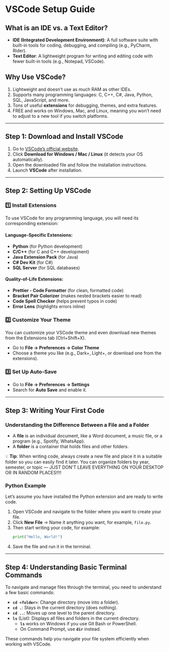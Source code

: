# VSCode Setup Guide

## What is an IDE vs. a Text Editor?

- **IDE (Integrated Development Environment)**: A full software suite with built-in tools for coding, debugging, and compiling (e.g., PyCharm, Rider).
- **Text Editor**: A lightweight program for writing and editing code with fewer built-in tools (e.g., Notepad, VSCode).

## Why Use VSCode?

1. Lightweight and doesn’t use as much RAM as other IDEs.
2. Supports many programming languages: C, C++, C#, Java, Python, SQL, JavaScript, and more.
3. Tons of useful **extensions** for debugging, themes, and extra features.
4. FREE and works on Windows, Mac, and Linux, meaning you won’t need to adjust to a new tool if you switch platforms.

---

## Step 1: Download and Install VSCode

1. Go to [VSCode’s official website](https://code.visualstudio.com/).
2. Click **Download for Windows / Mac / Linux** (it detects your OS automatically).
3. Open the downloaded file and follow the installation instructions.
4. Launch **VSCode** after installation.

---

## Step 2: Setting Up VSCode

### 1️⃣ Install Extensions

To use VSCode for any programming language, you will need its corresponding extension:

#### Language-Specific Extensions:

- **Python** (for Python development)
- **C/C++** (for C and C++ development)
- **Java Extension Pack** (for Java)
- **C# Dev Kit** (for C#)
- **SQL Server** (for SQL databases)

#### Quality-of-Life Extensions:

- **Prettier - Code Formatter** (for clean, formatted code)
- **Bracket Pair Colorizer** (makes nested brackets easier to read)
- **Code Spell Checker** (helps prevent typos in code)
- **Error Lens** (highlights errors inline)

### 2️⃣ Customize Your Theme

You can customize your VSCode theme and even download new themes from the Extensions tab (Ctrl+Shift+X).

- Go to **File → Preferences → Color Theme**
- Choose a theme you like (e.g., Dark+, Light+, or download one from the extensions).

### 3️⃣ Set Up Auto-Save

- Go to **File → Preferences → Settings**
- Search for **Auto Save** and enable it.

---

## Step 3: Writing Your First Code

### Understanding the Difference Between a File and a Folder

- A **file** is an individual document, like a Word document, a music file, or a program (e.g., Spotify, WhatsApp).
- A **folder** is a container that holds files and other folders.

💡 **Tip**: When writing code, always create a new file and place it in a suitable folder so you can easily find it later. You can organize folders by year, semester, or topic — JUST DON'T LEAVE EVERYTHING ON YOUR DESKTOP OR IN RANDOM PLACES!!!!

### **Python Example**

Let’s assume you have installed the Python extension and are ready to write code.

1. Open VSCode and navigate to the folder where you want to create your file.
2. Click **New File** → Name it anything you want, for example, `file.py`.
3. Then start writing your code, for example:
   ```python
   print("Hello, World!")
   ```
4. Save the file and run it in the terminal.

---

## Step 4: Understanding Basic Terminal Commands

To navigate and manage files through the terminal, you need to understand a few basic commands:

- **`cd <folder>`**: Change directory (move into a folder).
- **`cd .`**: Stays in the current directory (does nothing).
- **`cd ..`**: Moves up one level to the parent directory.
- **`ls`** (List): Displays all files and folders in the current directory.
  - **`ls`** works on Windows if you use Git Bash or PowerShell.
  - On Command Prompt, use **`dir`** instead.

These commands help you navigate your file system efficiently when working with VSCode.
